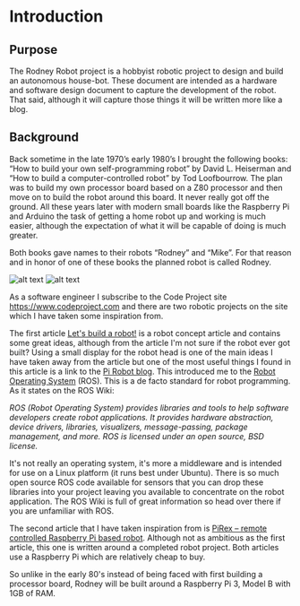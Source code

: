 # Introduction
## Purpose
The Rodney Robot project is a hobbyist robotic project to design and build an autonomous house-bot. These document are intended as a hardware and software design document to capture the development of the robot. That said, although it will capture those things it will be written more like a blog.
## Background
Back sometime in the late 1970’s early 1980’s I brought the following books: “How to build your own self-programming robot” by David L. Heiserman and “How to build a computer-controlled robot” by Tod Loofbourrow. The plan was to build my own processor board based on a Z80 processor and then move on to build the robot around this board. It never really got off the ground. All these years later with modern small boards like the Raspberry Pi and Arduino the task of getting a home robot up and working is much easier, although the expectation of what it will be capable of doing is much greater.

Both books gave names to their robots “Rodney” and “Mike”. For that reason and in honor of one of these books the planned robot is called Rodney.

![alt text](https://github.com/phopley/rodney-project/blob/master/docs/images/book1.jpg "How to build your own self-programming robot")
![alt text](https://github.com/phopley/rodney-project/blob/master/docs/images/book2.jpg "How to build a computer-controlled robot")

As a software engineer I subscribe to the Code Project site https://www.codeproject.com and there are two robotic projects on the site which I have taken some inspiration from.

The first article [Let's build a robot!](https://www.codeproject.com/Articles/1115414/Lets-build-a-robot "Let's build a robot!") is a robot concept article and contains some great ideas, although from the article I'm not sure if the robot ever got built? Using a small display for the robot head is one of the main ideas I have taken away from the article but one of the most useful things I found in this article is a link to the [Pi Robot blog](http://www.pirobot.org/blog/0015 "Pi Robot blog"). This introduced me to the [Robot Operating System](http://wiki.ros.org/ "ROS") (ROS). This is a de facto standard for robot programming. As it states on the ROS Wiki:

*ROS (Robot Operating System) provides libraries and tools to help software developers create robot applications. It provides hardware abstraction, device drivers, libraries, visualizers, message-passing, package management, and more. ROS is licensed under an open source, BSD license.*

It's not really an operating system, it's more a middleware and is intended for use on a Linux platform (it runs best under Ubuntu). There is so much open source ROS code available for sensors that you can drop these libraries into your project leaving you available to concentrate on the robot application. The ROS Wiki is full of great information so head over there if you are unfamiliar with ROS.

The second article that I have taken inspiration from is [PiRex – remote controlled Raspberry Pi based robot](https://www.codeproject.com/Articles/1237052/PiRex-remote-controlled-Raspberry-Pi-based-robot "PiRex – remote controlled Raspberry Pi based robot"). Although not as ambitious as the first article, this one is written around a completed robot project. Both articles use a Raspberry Pi which are relatively cheap to buy.

So unlike in the early 80's instead of being faced with first building a processor board, Rodney will be built around a Raspberry Pi 3, Model B with 1GB of RAM.
